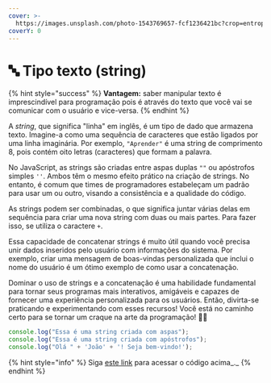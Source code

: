 ```yaml
---
cover: >-
  https://images.unsplash.com/photo-1543769657-fcf1236421bc?crop=entropy&cs=srgb&fm=jpg&ixid=M3wxOTcwMjR8MHwxfHNlYXJjaHwxfHx0ZXh0fGVufDB8fHx8MTY4OTAwMjg1OHww&ixlib=rb-4.0.3&q=85
coverY: 0
---
```


# 🔤 Tipo texto (string)

{% hint style="success" %}
**Vantagem:** saber manipular texto é imprescindível para programação pois é através do texto que você vai se comunicar com o usuário e vice-versa.
{% endhint %}

A _string_, que significa "linha" em inglês, é um tipo de dado que armazena texto. Imagine-a como uma sequência de caracteres que estão ligados por uma linha imaginária. Por exemplo, `"Aprender"` é uma string de comprimento 8, pois contém oito letras (caracteres) que formam a palavra.

No JavaScript, as strings são criadas entre aspas duplas `""` ou apóstrofos simples `''`. Ambos têm o mesmo efeito prático na criação de strings. No entanto, é comum que times de programadores estabeleçam um padrão para usar um ou outro, visando a consistência e a qualidade do código.

As strings podem ser combinadas, o que significa juntar várias delas em sequência para criar uma nova string com duas ou mais partes. Para fazer isso, se utiliza o caractere `+`.

Essa capacidade de concatenar strings é muito útil quando você precisa unir dados inseridos pelo usuário com informações do sistema. Por exemplo, criar uma mensagem de boas-vindas personalizada que inclui o nome do usuário é um ótimo exemplo de como usar a concatenação.

Dominar o uso de strings e a concatenação é uma habilidade fundamental para tornar seus programas mais interativos, amigáveis e capazes de fornecer uma experiência personalizada para os usuários. Então, divirta-se praticando e experimentando com esses recursos! Você está no caminho certo para se tornar um craque na arte da programação! 🚀😄

```javascript
console.log("Essa é uma string criada com aspas");
console.log("Essa é uma string criada com apóstrofos");
console.log("Olá " + 'João' + '! Seja bem-vindo!');
```

{% hint style="info" %}
Siga [este link](https://coolfee.github.io/#\{%22autorun%22:%221%22,%22code%22:%22console.log\(\\%22Essa%20%C3%A9%20uma%20string%20criada%20com%20aspas\\%22\);\nconsole.log\(\\%22Essa%20%C3%A9%20uma%20string%20criada%20com%20ap%C3%B3strofos\\%22\);\nconsole.log\(\\%22Ol%C3%A1%20\\%22%20+%20'Jo%C3%A3o'%20+%20'!%20Seja%20bem-vindo!'\);%22,%22tests%22:%22;%22}) para acessar o código acima_._
{% endhint %}
